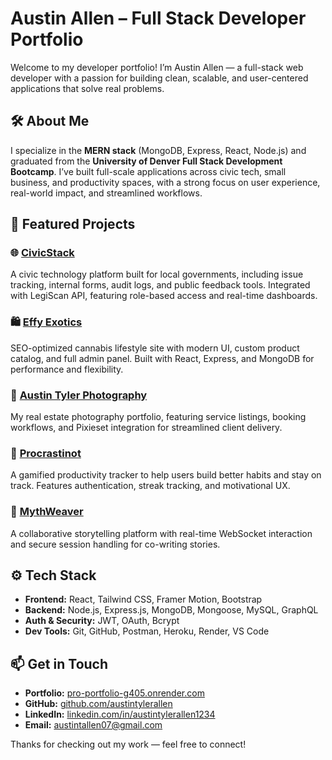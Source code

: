 # Austin Allen – Full Stack Developer Portfolio

Welcome to my developer portfolio! I’m Austin Allen — a full-stack web developer with a passion for building clean, scalable, and user-centered applications that solve real problems.

## 🛠 About Me

I specialize in the **MERN stack** (MongoDB, Express, React, Node.js) and graduated from the **University of Denver Full Stack Development Bootcamp**. I’ve built full-scale applications across civic tech, small business, and productivity spaces, with a strong focus on user experience, real-world impact, and streamlined workflows.

## 🚀 Featured Projects

### 🌐 [CivicStack](https://github.com/austintylerallen/civicstack)
A civic technology platform built for local governments, including issue tracking, internal forms, audit logs, and public feedback tools. Integrated with LegiScan API, featuring role-based access and real-time dashboards.

### 🛍 [Effy Exotics](https://effyexotics.com)
SEO-optimized cannabis lifestyle site with modern UI, custom product catalog, and full admin panel. Built with React, Express, and MongoDB for performance and flexibility.

### 📸 [Austin Tyler Photography](https://austintylerallen.github.io)
My real estate photography portfolio, featuring service listings, booking workflows, and Pixieset integration for streamlined client delivery.

### 📝 [Procrastinot](https://github.com/austintylerallen/procrastinot)
A gamified productivity tracker to help users build better habits and stay on track. Features authentication, streak tracking, and motivational UX.

### 🧙 [MythWeaver](https://github.com/austintylerallen/mythweaver)
A collaborative storytelling platform with real-time WebSocket interaction and secure session handling for co-writing stories.

## ⚙️ Tech Stack

- **Frontend:** React, Tailwind CSS, Framer Motion, Bootstrap
- **Backend:** Node.js, Express.js, MongoDB, Mongoose, MySQL, GraphQL
- **Auth & Security:** JWT, OAuth, Bcrypt
- **Dev Tools:** Git, GitHub, Postman, Heroku, Render, VS Code

## 📫 Get in Touch

- **Portfolio:** [pro-portfolio-g405.onrender.com](https://pro-portfolio-g405.onrender.com)
- **GitHub:** [github.com/austintylerallen](https://github.com/austintylerallen)
- **LinkedIn:** [linkedin.com/in/austintylerallen1234](https://linkedin.com/in/austintylerallen1234)
- **Email:** austintallen07@gmail.com

Thanks for checking out my work — feel free to connect!
